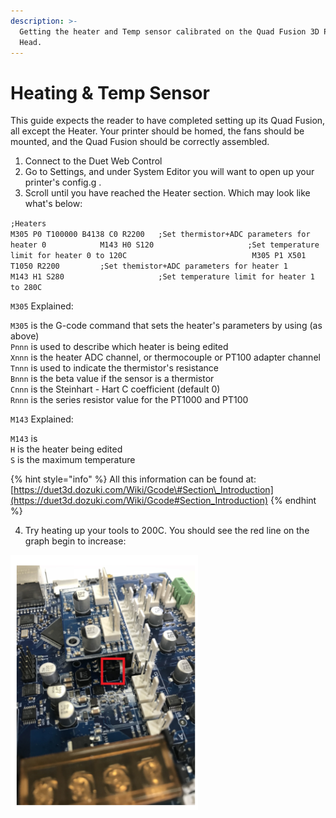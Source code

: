 ```yaml
---
description: >-
  Getting the heater and Temp sensor calibrated on the Quad Fusion 3D Print
  Head.
---
```


# Heating & Temp Sensor

This guide expects the reader to have completed setting up its Quad Fusion, all except the Heater. Your printer should be homed, the fans should be mounted, and the Quad Fusion should be correctly assembled. 



1. Connect to the Duet Web Control
2. Go to Settings, and under System Editor you will want to open up your printer's config.g .
3. Scroll until you have reached the Heater section. Which may look like what's below:

`;Heaters                                                                               M305 P0 T100000 B4138 C0 R2200   ;Set thermistor+ADC parameters for heater 0            M143 H0 S120                     ;Set temperature limit for heater 0 to 120C                            M305 P1 X501 T1050 R2200         ;Set themistor+ADC parameters for heater 1                 M143 H1 S280                     ;Set temperature limit for heater 1 to 280C` 

`M305` Explained:

`M305` is the G-code command that sets the heater's parameters by using \(as above\)  
`Pnnn` is used to describe which heater is being edited  
`Xnnn` is the heater ADC channel, or thermocouple or PT100 adapter channel  
`Tnnn` is used to indicate the thermistor's resistance   
`Bnnn` is the beta value if the sensor is a thermistor  
`Cnnn` is the Steinhart - Hart C coefficient \(default 0\)  
`Rnnn` is the series resistor value for the PT1000 and PT100

`M143` Explained:

`M143` is   
`H` is the heater being edited  
`S` is the maximum temperature

{% hint style="info" %}
All this information can be found at: [https://duet3d.dozuki.com/Wiki/Gcode\#Section\_Introduction](https://duet3d.dozuki.com/Wiki/Gcode#Section_Introduction)
{% endhint %}

4. Try heating up your tools to 200C. You should see the red line on the graph begin to increase:

![](../.gitbook/assets/image%20%2818%29.png)



